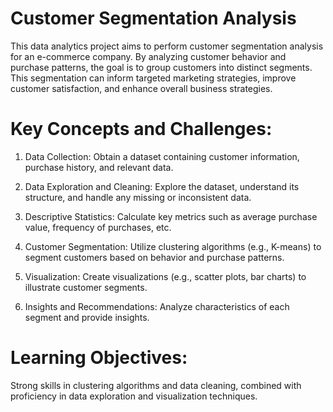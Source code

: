 # Customer Segmentation Analysis

This data analytics project aims to perform customer segmentation analysis for an e-commerce company. By analyzing customer behavior and purchase patterns, the goal is to group customers into distinct segments. This segmentation can inform targeted marketing strategies, improve customer satisfaction, and enhance overall business strategies.

# Key Concepts and Challenges:
1. Data Collection: Obtain a dataset containing customer information, purchase history, and
relevant data.

2. Data Exploration and Cleaning: Explore the dataset, understand its structure, and handle
any missing or inconsistent data.

3. Descriptive Statistics: Calculate key metrics such as average purchase value, frequency of
purchases, etc.

4. Customer Segmentation: Utilize clustering algorithms (e.g., K-means) to segment
customers based on behavior and purchase patterns.

5. Visualization: Create visualizations (e.g., scatter plots, bar charts) to illustrate customer
segments.

6. Insights and Recommendations: Analyze characteristics of each segment and provide
insights.

# Learning Objectives:
 
Strong skills in clustering algorithms and data cleaning, combined with proficiency in data exploration and visualization techniques. 

